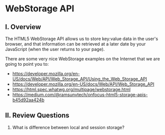 # WebStorage API

## I. Overview
The HTML5 WebStorage API allows us to store key:value data in the user's browser, and that information can be retrieved at a later date by your JavaScript (when the user returns to your page).

There are some very nice WebStorage examples on the Internet that we are going to point you to:

- https://developer.mozilla.org/en-US/docs/Web/API/Web_Storage_API/Using_the_Web_Storage_API
- https://developer.mozilla.org/en-US/docs/Web/API/Web_Storage_API
- https://html.spec.whatwg.org/multipage/webstorage.html
- https://medium.com/@ramsunvtech/onfocus-html5-storage-apis-b45d92aa424b

## II. Review Questions
1. What is difference between local and session storage?



